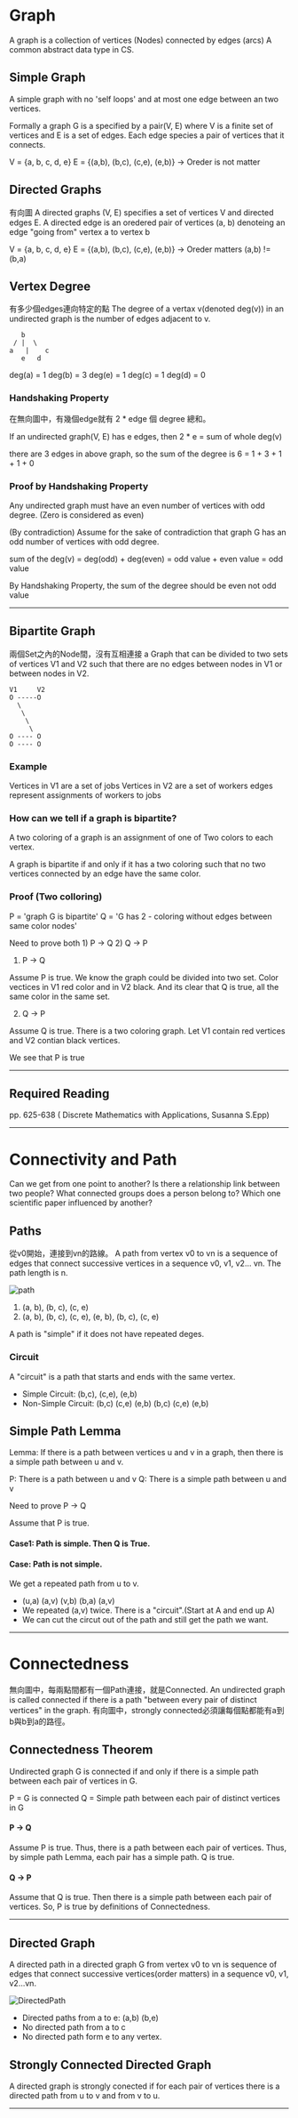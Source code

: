 # Graph
A graph is a collection of vertices (Nodes) connected by edges (arcs)
A common abstract data type in CS.

## Simple Graph
A simple graph with no 'self loops' and at most one edge between an two vertices.

Formally a graph G is a specified by a pair(V, E) where V is a finite set of vertices and E is a set of edges. Each edge species a pair of vertices that it connects.

V = {a, b, c, d, e}
E = {(a,b), (b,c), (c,e), (e,b)} -> Oreder is not matter 

## Directed Graphs
有向圖
A directed graphs (V, E) specifies a set of vertices V and directed edges E. A directed edge is an oredered pair of vertices (a, b) denoteing an edge "going from" vertex a to vertex b

V = {a, b, c, d, e}
E = {(a,b), (b,c), (c,e), (e,b)} -> Oreder matters (a,b) != (b,a)


## Vertex Degree
有多少個edges連向特定的點
The degree of a vertax v(denoted deg(v)) in an undirected graph is the number of edges adjacent to v.

 ```
    b
  / |  \
a   |    c
    e   d

 ```

 deg(a) = 1
 deg(b) = 3
 deg(e) = 1
 deg(c) = 1
 deg(d) = 0

 ### Handshaking Property
 在無向圖中，有幾個edge就有 2 * edge 個 degree 總和。

 If an undirected graph(V, E) has e edges, then
 2 * e = sum of whole deg(v)

there are 3 edges in above graph, so the sum of the degree is 6 = 1 + 3 + 1 + 1 + 0

### Proof by Handshaking Property
Any undirected graph must have an even number of vertices with odd degree. (Zero is considered as even)

(By contradiction) Assume for the sake of contradiction that graph  G has an odd number of vertices with odd degree.

sum of the deg(v) = deg(odd) + deg(even) = odd value + even value = odd value 

By Handshaking Property, the sum of the degree should be even not odd value

***
## Bipartite Graph
兩個Set之內的Node間，沒有互相連接
a Graph that can be divided to two sets of vertices V1 and V2 such that there are no edges between nodes in V1 or between nodes in V2.

```
V1     V2
O -----O
  \
   \ 
    \ 
     \
O ---- O
O ---- O
```
### Example
Vertices in V1 are a set of jobs
Vertices in V2 are a set of workers
edges represent assignments of workers to jobs

### How can we tell if a graph is bipartite?
A two coloring of a graph is an assignment of one of Two colors to each vertex.

A graph is bipartite if and only if it has a two coloring such that no two vertices connected by an edge have the same color.

### Proof (Two colloring)
P = 'graph G is bipartite'
Q = 'G has 2 - coloring without edges between same color nodes'

Need to prove both 1) P -> Q 2) Q -> P

1) P -> Q

Assume P is true. We know the graph could be divided into two set.
Color vectices in V1 red color and in V2 black.
And its clear that Q is true, all the same color in the same set.

2) Q -> P

Assume Q is true. There is a two coloring graph.
Let V1 contain red vertices and V2 contian black vertices.

We see that P is true

***

## Required Reading
pp.  625-638 ( Discrete Mathematics with Applications, Susanna S.Epp)

***

# Connectivity and Path

Can we get from one point to another?
Is there a relationship link between two people?
What connected groups does a person belong to?
Which one scientific paper influenced by another?

## Paths
從v0開始，連接到vn的路線。
A path from vertex v0 to vn is a sequence of edges that connect successive vertices in a sequence v0, v1, v2... vn. The path length is n.


![path](./path.png)

1. (a, b), (b, c), (c, e)
2. (a, b), (b, c), (c, e), (e, b), (b, c), (c, e)


A path is "simple" if it does not have repeated deges. 

### Circuit

A "circuit" is a path that starts and ends with the same vertex.


- Simple Circuit: (b,c), (c,e), (e,b)
- Non-Simple Circuit: (b,c) (c,e) (e,b) (b,c) (c,e) (e,b)

## Simple Path Lemma
Lemma: If there is a path between vertices u and v in a graph, then there is a simple path between u and v.

P: There is a path between u and v
Q: There is a simple path between u and v

Need to prove P -> Q

Assume that P is true.

#### Case1: Path is simple. Then Q is True.
#### Case: Path is not simple.
We get a repeated path from u to v.
- (u,a) (a,v) (v,b) (b,a) (a,v)
- We repeated (a,v) twice. There is a "circuit".(Start at A and end up A)
- We can cut the circut out of the path and still get the path we want.

***

# Connectedness 
無向圖中，每兩點間都有一個Path連接，就是Connected.
An undirected graph is called connected if there is a path "between every pair of distinct vertices" in the graph.
有向圖中，strongly connected必須讓每個點都能有a到b與b到a的路徑。

## Connectedness Theorem
Undirected graph G is connected if and only if there is a simple path between each pair of vertices in G.

P = G is connected
Q = Simple path between each pair of distinct vertices in G

#### P -> Q
Assume P is true. Thus, there is a path between each pair of vertices.
Thus, by simple path Lemma, each pair has a simple path.
Q is true.


#### Q -> P

Assume that Q is true. Then there is a simple path between each pair of vertices. So, P is true by definitions of Connectedness.

***

## Directed Graph
A directed path in a directed graph G from vertex v0 to vn is sequence of edges that connect successive vertices(order matters) in a sequence v0, v1, v2...vn.

![DirectedPath](./directedPath.png)

- Directed paths from a to e: (a,b) (b,e)
- No directed path from a to c
- No directed path form e to any vertex.


## Strongly Connected Directed Graph
A directed graph is strongly conected if for each pair of vertices there is a directed path from u to v and from v to u.

***